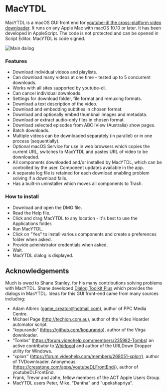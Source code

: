 # MacYTDL

MacYTDL is a macOS GUI front end for [youtube-dl the cross-platform video downloader](https://github.com/ytdl-org/youtube-dl). It runs on any Apple Mac with macOS 10.10 or later.  It has been developed in AppleScript. The code is not protected and can be opened in Script Editor. MacYTDL is code signed.

![Main dailog](https://github.com/section83/MacYTDL/blob/master/images/Main%20-%20v1.10.png)

### Features

* Download individual videos and playlists.
* Can download many videos at one time – tested up to 5 concurrent downloads.
* Works with all sites supported by youtube-dl.
* Can cancel individual downloads.
* Settings for download folder, file format and remuxing formats.
* Download a text description of the video.
* Download and embedding subtitles in chosen format.
* Download and optionally embed thumbnail images and metadata.
* Download or extract audio-only files in chosen format.
* Download selected episodes from ABC iView (Australia) show pages.
* Batch downloads.
* Multiple videos can be downloaded separately (in parallel) or in one process (sequentially).
* Optional macOS Service for use in web browsers which copies the current URL, switches to MacYTDL and pastes URL of video to be downloaded.
* All components downloaded and/or installed by MacYTDL, which can be controlled by the user. Component updates available in the app.
* A separate log file is retained for each download enabling problem solving if a download fails.
* Has a built-in uninstaller which moves all components to Trash.

### How to install

* Download and open the DMG file.
* Read the Help file.
* Click and drag MacYTDL to any location - it's best to use the Applications folder.
* Run MacYTDL.
* Click on "Yes" to install various components and create a preferences folder when asked.
* Provide administrator credentials when asked.
* Wait.
* MacYTDL dialog is displayed.

## Acknowledgements

Much is owed to Shane Stanley, for his many contributions solving problems with MacYTDL. Shane developed [Dialog Toolkit Plus](https://www.macosxautomation.com/applescript/apps/Script_Libs.html#DialogToolkit) which provides the dialogs in MacYTDL. Ideas for this GUI front-end came from many sources including:

* Adam Albrec (game_creator@hotmail.com), author of PPC Media Centre.
* Michael Page (http://techion.com.au), author of the Video Hoarder automator script.
* “kopurando” (https://github.com/kopurando), author of the Virga downloader.
* “Tombs” (https://forum.videohelp.com/members/235982-Tombs) an active contributor to [Whirlpool](www.whirlpool.net.au) and author of the URLDown Dropper utility for Windows.
* “xplorr” (https://forum.videohelp.com/members/268051-xplorr), author of TVDownloader. Anonymous (https://cresstone.com/apps/youtubeDLFrontEnd/), author of youtubeDLFrontEnd.
* Frank, Trevor and John, fellow members of the ACT Apple Users Group.
* MacYTDL users Peter, Mike, “Dantha” and “upekshapriya”.
